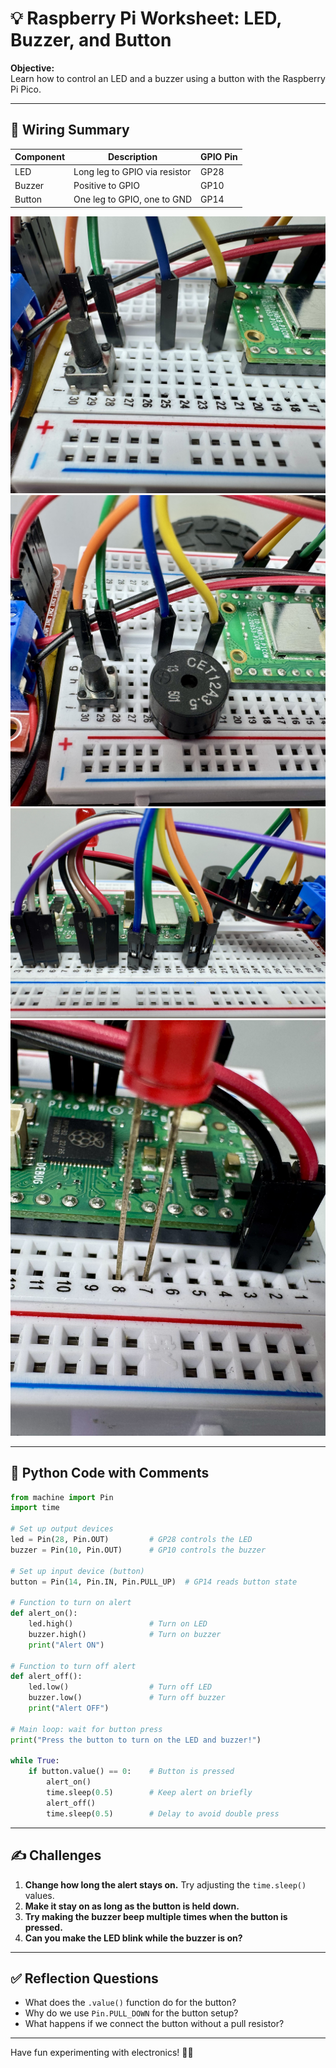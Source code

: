 
# 💡 Raspberry Pi Worksheet: LED, Buzzer, and Button

**Objective:**  
Learn how to control an LED and a buzzer using a button with the Raspberry Pi Pico.

---

## 🔌 Wiring Summary

| Component | Description                | GPIO Pin |
|-----------|----------------------------|----------|
| LED       | Long leg to GPIO via resistor | GP28     |
| Buzzer    | Positive to GPIO           | GP10     |
| Button    | One leg to GPIO, one to GND | GP14     |

<img src="https://github.com/stemoutreach/PicoBot/blob/main/zzimages/Button.jpg" width="600" > 

<img src="https://github.com/stemoutreach/PicoBot/blob/main/zzimages/Buzzer.jpg" width="600" > 

<img src="https://github.com/stemoutreach/PicoBot/blob/main/zzimages/picoWire.jpg" width="600" > 

<img src="https://github.com/stemoutreach/PicoBot/blob/main/zzimages/LED.jpg" width="600" > 

---

## 🧱 Python Code with Comments

```python
from machine import Pin
import time

# Set up output devices
led = Pin(28, Pin.OUT)         # GP28 controls the LED
buzzer = Pin(10, Pin.OUT)      # GP10 controls the buzzer

# Set up input device (button)
button = Pin(14, Pin.IN, Pin.PULL_UP)  # GP14 reads button state

# Function to turn on alert
def alert_on():
    led.high()                 # Turn on LED
    buzzer.high()              # Turn on buzzer
    print("Alert ON")

# Function to turn off alert
def alert_off():
    led.low()                  # Turn off LED
    buzzer.low()               # Turn off buzzer
    print("Alert OFF")

# Main loop: wait for button press
print("Press the button to turn on the LED and buzzer!")

while True:
    if button.value() == 0:    # Button is pressed
        alert_on()
        time.sleep(0.5)        # Keep alert on briefly
        alert_off()
        time.sleep(0.5)        # Delay to avoid double press
```

---

## ✍️ Challenges

1. **Change how long the alert stays on.** Try adjusting the `time.sleep()` values.
2. **Make it stay on as long as the button is held down.**
3. **Try making the buzzer beep multiple times when the button is pressed.**
4. **Can you make the LED blink while the buzzer is on?**

---

## ✅ Reflection Questions

- What does the `.value()` function do for the button?
- Why do we use `Pin.PULL_DOWN` for the button setup?
- What happens if we connect the button without a pull resistor?

---

Have fun experimenting with electronics! 🔔💡
